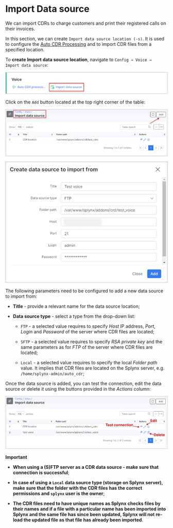Import Data source
=============

We can import CDRs to charge customers and print their registered calls on their invoices.

In this section, we can create `Import data source location (-s)`. It is used to configure the [Auto CDR Processing](configuration/voice/auto_cdr_processing/auto_cdr_processing.md) and to import CDR files from a specified location.

 To **create Import data source location**, navigate to `Config → Voice → Import data source`:

 ![import data source](icon_data_source.png)

 Click on the `Add` button located at the top right corner of the table:

 ![Add](1.png)

![Add source](2.png)

The following parameters need to be configured to add a new data source to import from:

* **Title** - provide a relevant name for the data source location;

* **Data source type** - select a type from the drop-down list:

  * `FTP` - a selected value requires to specify *Host* IP address, *Port*, *Login* and *Password* of the server where CDR files are located;

  * `SFTP` - a selected value requires to specify *RSA private key* and the same parameters as for *FTP* of the server where CDR files are located;

  * `Local` - a selected value requires to specify the local *Folder path* value. It implies that CDR files are located on the Splynx server, e.g. `/home/splynx-admin/auto_cdr`;

 Once the data source is added, you can test the connection, edit the data source or delete it using the buttons provided in the *Actions* column:

 ![list](list_of_sources.png)

 **Important**

- **When using a (S)FTP server as a CDR data source - make sure that connection is successful**;

- **In case of using a `Local` data source type (storage on Splynx server), make sure that the folder with the CDR files has the correct permissions and `splynx` user is the owner**;

- **The CDR files need to have unique names as Splynx checks files by their names and if a file with a particular name has been imported into Splynx and the same file has since been updated, Splynx will not re-load the updated file as that file has already been imported**.

